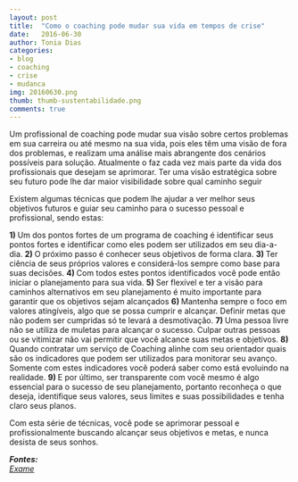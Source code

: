 ```yaml
---
layout: post
title:  "Como o coaching pode mudar sua vida em tempos de crise"
date:   2016-06-30
author: Tonia Dias
categories: 
- blog
- coaching
- crise
- mudanca
img: 20160630.png
thumb: thumb-sustentabilidade.png
comments: true
---
```


Um profissional de coaching pode mudar sua visão sobre certos problemas em sua carreira ou até mesmo na sua vida, pois eles têm uma visão de fora dos problemas, e realizam uma análise mais abrangente dos cenários possíveis para solução. Atualmente o faz cada vez mais parte da vida dos profissionais que desejam se aprimorar. Ter uma visão estratégica sobre seu futuro pode lhe dar maior visibilidade sobre qual caminho seguir<!--more-->

Existem algumas técnicas que podem lhe ajudar a ver melhor seus objetivos futuros e guiar seu caminho para o sucesso pessoal e profissional, sendo estas:

<b>1) </b> Um dos pontos fortes de um programa de coaching é identificar seus pontos fortes e identificar como eles podem ser utilizados em seu dia-a-dia.
<b>2) </b> O próximo passo é conhecer seus objetivos de forma clara.
<b>3) </b> Ter ciência de seus próprios valores e considerá-los sempre como base para suas decisões.
<b>4) </b> Com todos estes pontos identificados você pode então iniciar o planejamento para sua vida.
<b>5) </b> Ser flexível e ter a visão para caminhos alternativos em seu planejamento é muito importante para garantir que os objetivos sejam alcançados
<b>6) </b> Mantenha sempre o foco em valores atingíveis, algo que se possa cumprir e alcançar. Definir metas que não podem ser cumpridas só te levará a desmotivação.
<b>7) </b> Uma pessoa livre não se utiliza de muletas para alcançar o sucesso. Culpar outras pessoas ou se vitimizar não vai permitir que você alcance suas metas e objetivos.
<b>8) </b> Quando contratar um serviço de Coaching alinhe com seu orientador quais são os indicadores que podem ser utilizados para monitorar seu avanço. Somente com estes indicadores você poderá saber como está evoluindo na realidade.
<b>9) </b> E por último, ser transparente com você mesmo é algo essencial para o sucesso de seu planejamento, portanto reconheça o que deseja, identifique seus valores, seus limites e suas possibilidades e tenha claro seus planos.

Com esta série de técnicas, você pode se aprimorar pessoal e profissionalmente buscando alcançar seus objetivos e metas, e nunca desista de seus sonhos.

<i>
	<b>Fontes: </b><br/>
	<a href="http://www.administradores.com.br/artigos/carreira/como-o-coaching-pode-mudar-sua-vida-em-tempos-de-crise/96198/">Exame</a><br/>
</i>